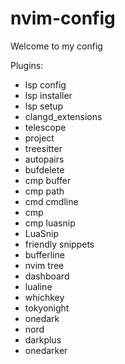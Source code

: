 # nvim-config

Welcome to my config

Plugins:

- lsp config
- lsp installer
- lsp setup
- clangd_extensions
- telescope
- project
- treesitter
- autopairs
- bufdelete
- cmp buffer
- cmp path
- cmd cmdline
- cmp
- cmp luasnip
- LuaSnip
- friendly snippets
- bufferline
- nvim tree
- dashboard
- lualine
- whichkey
- tokyonight
- onedark
- nord
- darkplus
- onedarker
